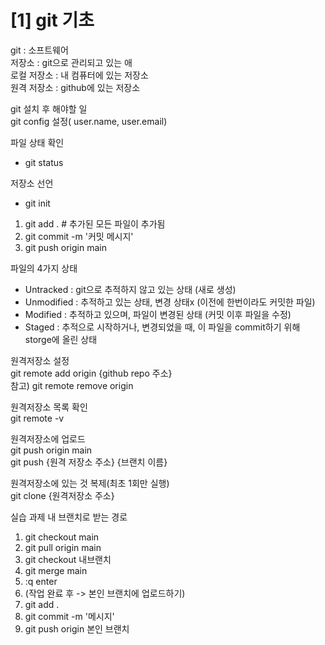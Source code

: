 # [1] git 기초
git : 소프트웨어  
저장소 : git으로 관리되고 있는 애  
로컬 저장소 : 내 컴퓨터에 있는 저장소  
원격 저장소 : github에 있는 저장소

git 설치 후 해야할 일  
git config 설정( user.name, user.email)

파일 상태 확인
- git status

저장소 선언 
- git init

1. git add . # 추가된 모든 파일이 추가됨
2. git commit -m '커밋 메시지'
3. git push origin main

파일의 4가지 상태
- Untracked : git으로 추적하지 않고 있는 상태 (새로 생성) 
- Unmodified : 추적하고 있는 상태, 변경 상태x (이전에 한번이라도 커밋한 파일)
- Modified : 추적하고 있으며, 파일이 변경된 상태 (커밋 이후 파일을 수정)
- Staged : 추적으로 시작하거나, 변경되었을 때, 이 파일을 commit하기 위해 storge에 올린 상태
  
원격저장소 설정  
git remote add origin {github repo 주소}  
참고) git remote remove origin 

원격저장소 목록 확인  
git remote -v

원격저장소에 업로드  
git push origin main  
git push {원격 저장소 주소} {브랜치 이름}

원격저장소에 있는 것 복제(최초 1회만 실행)  
git clone {원격저장소 주소}

실습 과제 내 브랜치로 받는 경로  
1. git checkout main
2. git pull origin main
3. git checkout 내브랜치
4. git merge main
5. :q enter 
6. (작업 완료 후 -> 본인 브랜치에 업로드하기) 
7. git add . 
8. git commit -m '메시지'
9. git push origin 본인 브랜치

